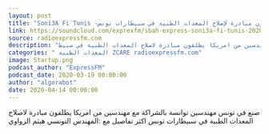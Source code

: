 ```yaml
---
layout: post
title: "Soni3A Fi Tunis -مهندسين توانسة بالشراكة مع مهندسين من أمريكا يطلقون مبادرة لإصلاح المعدات الطبية في سبيطارات تونس - Radio"
link: https://soundcloud.com/exprexfm/sbah-express-soni3a-fi-tunis-20200319
source: radioexpressfm.com
description: "صنع في تونس مهندسين توانسة بالشراكة مع مهندسين من امريكا يطلقون مبادرة لاصلاح المعدات الطبية في سبيط..."
categories: " المعدات الطبية ZCARE radioexpressfm.com"
image: Startup.png
podcast_author: "ExpressFM"
podcast_date: 2020-03-19 00:00:00
author: "algorabot"
date: 2020-04-14 00:00:00
---
```

صنع في تونس مهندسين توانسة بالشراكة مع مهندسين من امريكا يطلقون مبادرة لاصلاح المعدات الطبية في سبيطارات تونس اكثر تفاصيل مع :المهندس التونسي هيثم الزواوي
